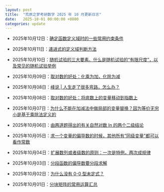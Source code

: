 ```yaml
---
layout: post
title:  "荒原之梦考研数学 2025 年 10 月更新日志"
date:   2025-10-01 00:00:00 +0800
categories: update
---
```


- 2025年10月12日：[确定函数定义域时的一些常用约束条件](https://zhaokaifeng.com/23396/)

- 2025年10月11日：[递进式的定义域判断方法](https://zhaokaifeng.com/23389/)

- 2025年10月10日：[随机试验的三大要素、什么是随机试验的“有限尺度”，以及常见的随机试验举例](https://zhaokaifeng.com/23383/)

- 2025年10月09日：[取对数的好处：化乘为加，化除为减](https://zhaokaifeng.com/23380/)

- 2025年10月08日：[峰说 \| 人生走了很多弯路，怎么办？](https://zhaokaifeng.com/23376/)

- 2025年10月08日：[取对数的好处：将底数上的变量移动到指数上](https://zhaokaifeng.com/23372/)

- 2025年10月07日：[为什么不能在加减法中做局部的变量替换？因为等价无穷小是基于乘除法定义的](https://zhaokaifeng.com/23364/)

- 2025年10月06日：[由两道题得出的有关自然对数 ln 的两个二级结论](https://zhaokaifeng.com/23361/)

- 2025年10月05日：[求一个变量的偏导数的时候，其他所有“同级变量”都可以看作常数](https://zhaokaifeng.com/23359/)

- 2025年10月04日：[扩展数列或者级数的原则：一次是特例，两次成规律](https://zhaokaifeng.com/23349/)

- 2025年10月03日：[分段函数的偏导数要分段求解](https://zhaokaifeng.com/23347/)

- 2025年10月02日：[为什么没有 0-0 型未定式？](https://zhaokaifeng.com/23343/)

- 2025年10月01日：[分块矩阵的常用运算汇总](https://zhaokaifeng.com/23339/)
